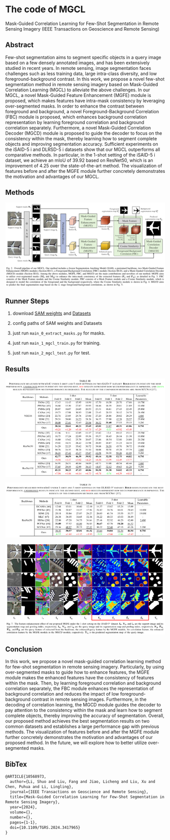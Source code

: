 # The code of MGCL

Mask-Guided Correlation Learning for Few-Shot Segmentation in Remote Sensing Imagery (IEEE Transactions on Geoscience and Remote Sensing)


## Abstract

Few-shot segmentation aims to segment specific objects in a query image based on a few densely annotated images, and has been extensively studied in recent years. In remote sensing, image segmentation faces challenges such as less training data, large intra-class diversity, and low foreground-background contrast. In this work, we propose a novel few-shot segmentation method in remote sensing imagery based on Mask-Guided Correlation Learning (MGCL) to alleviate the above challenges. In our MGCL, a novel Mask-Guided Feature Enhancement (MGFE) module is proposed, which makes features have intra-mask consistency by leveraging over-segmented masks. In order to enhance the contrast between foreground and background, a novel Foreground-Background Correlation (FBC) module is proposed, which enhances background correlation representation by learning foreground correlation and background correlation separately. Furthermore, a novel Mask-Guided Correlation Decoder (MGCD) module is proposed to guide the decoder to focus on the consistency within the mask, thereby learning how to segment complete objects and improving segmentation accuracy. Sufficient experiments on the iSAID-5 i and DLRSD-5 i datasets show that our MGCL outperforms all comparative methods. In particular, in the 1-shot setting of the iSAID-5 i dataset, we achieve an mIoU of 39.92 based on ResNet50, which is an improvement of 4.25 over the state-of-the-art method. The visualization of features before and after the MGFE module further concretely demonstrates the motivation and advantages of our MGCL. 


## Methods

![](./readme/method1.png)


## Runner Steps

1. download [SAM weights](https://dl.fbaipublicfiles.com/segment_anything/sam_vit_h_4b8939.pth) and [Datasets](https://drive.google.com/file/d/1ZjlsK6Lob_MwEpSFhxo0bgP5HptS-lND/view)

2. config paths of SAM weights and Datasets

5. just run `main_0_extract_masks.py` for masks.

4. just run `main_1_mgcl_train.py` for training.

5. just run `main_2_mgcl_test.py` for test.


## Results

![](./readme/result1.png)

![](./readme/result2.png)

![](./readme/result3.png)


## Conclusion

In this work, we propose a novel mask-guided correlation learning method for few-shot segmentation in remote sensing imagery. Particularly, by using over-segmented masks to guide how to enhance features, the MGFE module makes the enhanced features have the consistency of features within the mask. Then, by learning foreground correlation and background correlation separately, the FBC module enhances the representation of background correlation and reduces the impact of low foreground-background contrast in remote sensing images. Furthermore, in the decoding of correlation learning, the MGCD module guides the decoder to pay attention to the consistency within the mask and learn how to segment complete objects, thereby improving the accuracy of segmentation. Overall, our proposed method achieves the best segmentation results on two common datasets and establishes a large performance gap with previous methods. The visualization of features before and after the MGFE module further concretely demonstrates the motivation and advantages of our proposed method. In the future, we will explore how to better utilize over-segmented masks.


## BibTex

```
@ARTICLE{10568973,
  author={Li, Shuo and Liu, Fang and Jiao, Licheng and Liu, Xu and Chen, Puhua and Li, Lingling},
  journal={IEEE Transactions on Geoscience and Remote Sensing}, 
  title={Mask-Guided Correlation Learning for Few-Shot Segmentation in Remote Sensing Imagery}, 
  year={2024},
  volume={},
  number={},
  pages={1-1},
  doi={10.1109/TGRS.2024.3417965}
}
```

